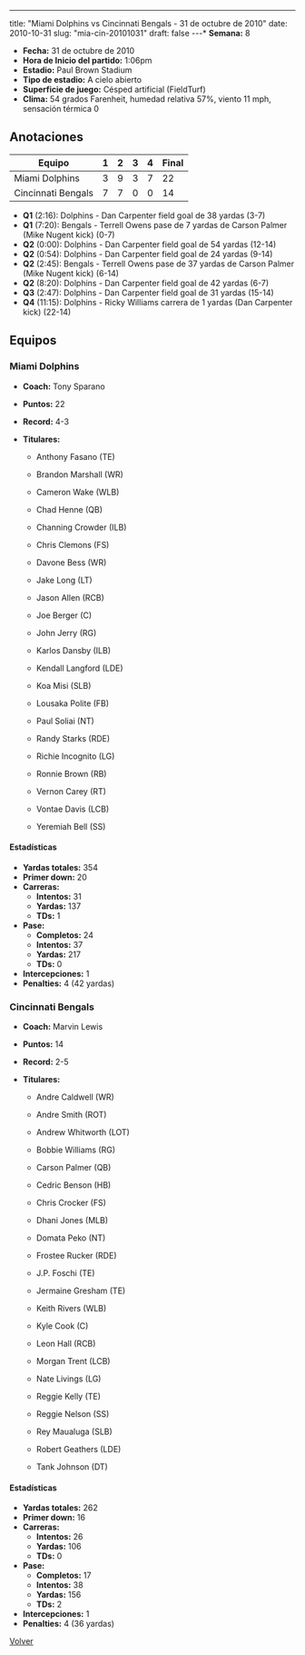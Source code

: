 ---
title: "Miami Dolphins vs Cincinnati Bengals - 31 de octubre de 2010"
date: 2010-10-31
slug: "mia-cin-20101031"
draft: false
---* **Semana:** 8
* **Fecha:** 31 de octubre de 2010
* **Hora de Inicio del partido:** 1:06pm
* **Estadio:** Paul Brown Stadium
* **Tipo de estadio:** A cielo abierto
* **Superficie de juego:** Césped artificial (FieldTurf)
* **Clima:** 54 grados Farenheit, humedad relativa 57%, viento 11 mph, sensación térmica 0




## Anotaciones
| Equipo | 1 | 2 | 3 | 4 | Final |
|--------|---|---|---|---|-------|
| Miami Dolphins  | 3 | 9 | 3 | 7  | 22 |
| Cincinnati Bengals  | 7 | 7 | 0 | 0  | 14 |
* **Q1** (2:16): Dolphins - Dan Carpenter field goal de 38 yardas (3-7)
* **Q1** (7:20): Bengals - Terrell Owens pase de 7 yardas de Carson Palmer (Mike Nugent kick) (0-7)
* **Q2** (0:00): Dolphins - Dan Carpenter field goal de 54 yardas (12-14)
* **Q2** (0:54): Dolphins - Dan Carpenter field goal de 24 yardas (9-14)
* **Q2** (2:45): Bengals - Terrell Owens pase de 37 yardas de Carson Palmer (Mike Nugent kick) (6-14)
* **Q2** (8:20): Dolphins - Dan Carpenter field goal de 42 yardas (6-7)
* **Q3** (2:47): Dolphins - Dan Carpenter field goal de 31 yardas (15-14)
* **Q4** (11:15): Dolphins - Ricky Williams carrera de 1 yardas (Dan Carpenter kick) (22-14)


## Equipos


### Miami Dolphins
* **Coach:** Tony Sparano
* **Puntos:** 22
* **Record:** 4-3
* **Titulares:** 

  * Anthony Fasano (TE) 

  * Brandon Marshall (WR) 

  * Cameron Wake (WLB) 

  * Chad Henne (QB) 

  * Channing Crowder (ILB) 

  * Chris Clemons (FS) 

  * Davone Bess (WR) 

  * Jake Long (LT) 

  * Jason Allen (RCB) 

  * Joe Berger (C) 

  * John Jerry (RG) 

  * Karlos Dansby (ILB) 

  * Kendall Langford (LDE) 

  * Koa Misi (SLB) 

  * Lousaka Polite (FB) 

  * Paul Soliai (NT) 

  * Randy Starks (RDE) 

  * Richie Incognito (LG) 

  * Ronnie Brown (RB) 

  * Vernon Carey (RT) 

  * Vontae Davis (LCB) 

  * Yeremiah Bell (SS) 

#### Estadísticas
* **Yardas totales:** 354
* **Primer down:** 20
* **Carreras:**
  * **Intentos:** 31
  * **Yardas:** 137
  * **TDs:** 1
* **Pase:**
  * **Completos:** 24
  * **Intentos:** 37
  * **Yardas:** 217
  * **TDs:** 0
* **Intercepciones:** 1
* **Penalties:** 4 (42 yardas)

### Cincinnati Bengals
* **Coach:** Marvin Lewis
* **Puntos:** 14
* **Record:** 2-5
* **Titulares:** 

  * Andre Caldwell (WR) 

  * Andre Smith (ROT) 

  * Andrew Whitworth (LOT) 

  * Bobbie Williams (RG) 

  * Carson Palmer (QB) 

  * Cedric Benson (HB) 

  * Chris Crocker (FS) 

  * Dhani Jones (MLB) 

  * Domata Peko (NT) 

  * Frostee Rucker (RDE) 

  * J.P. Foschi (TE) 

  * Jermaine Gresham (TE) 

  * Keith Rivers (WLB) 

  * Kyle Cook (C) 

  * Leon Hall (RCB) 

  * Morgan Trent (LCB) 

  * Nate Livings (LG) 

  * Reggie Kelly (TE) 

  * Reggie Nelson (SS) 

  * Rey Maualuga (SLB) 

  * Robert Geathers (LDE) 

  * Tank Johnson (DT) 

#### Estadísticas
* **Yardas totales:** 262
* **Primer down:** 16
* **Carreras:**
  * **Intentos:** 26
  * **Yardas:** 106
  * **TDs:** 0
* **Pase:**
  * **Completos:** 17
  * **Intentos:** 38
  * **Yardas:** 156
  * **TDs:** 2
* **Intercepciones:** 1
* **Penalties:** 4 (36 yardas)


[Volver](/historia/2010)
